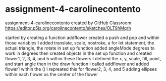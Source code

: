 # assignment-4-carolinecontento
assignment-4-carolinecontento created by GitHub Classroom
https://editor.p5js.org/carolinecontento/sketches/OLT9hMqrh

started by creating a function addflower
created a push and pop and within those variables I added translate, scale, nostroke, a for let statement, the actual triangle, the rotate
in set up function added angleMode degrees to work in degrees
then created objects in the set up function and created flower1, 2, 3, 4, and 5
within these flowers I defined the x, y, scale, fill, point, and start angle
then in the draw function I called addflower and added flower1 within the ()
i repreated this for flower2, 3, 4, and 5
adding ellipses within each flower as the center of the flower
